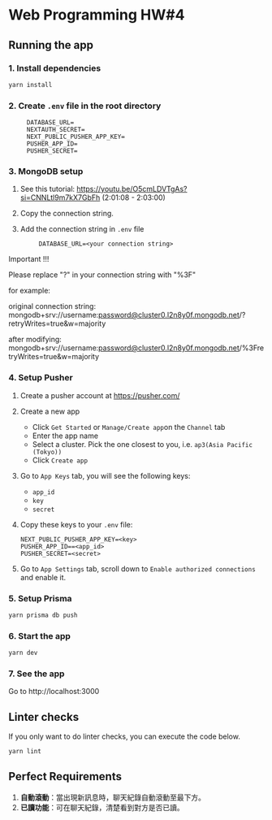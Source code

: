 # Web Programming HW#4

## Running the app

### 1. Install dependencies

```bash
yarn install
```

### 2. Create `.env` file in the root directory

   ```text
        DATABASE_URL=
        NEXTAUTH_SECRET=
        NEXT_PUBLIC_PUSHER_APP_KEY=
        PUSHER_APP_ID=
        PUSHER_SECRET=
   ```

### 3. MongoDB setup

1. See this tutorial: https://youtu.be/O5cmLDVTgAs?si=CNNLtl9m7kX7GbFh (2:01:08 - 2:03:00)
2. Copy the connection string.
3. Add the connection string in `.env` file

   ```text
        DATABASE_URL=<your connection string>
   ```

Important !!!

Please replace "?" in your connection string with "%3F" 

for example: 

original connection string:
mongodb+srv://username:password@cluster0.l2n8y0f.mongodb.net/?retryWrites=true&w=majority

after modifying:
mongodb+srv://username:password@cluster0.l2n8y0f.mongodb.net/%3FretryWrites=true&w=majority


### 4. Setup Pusher

1. Create a pusher account at https://pusher.com/

2.  Create a new app

    - Click `Get Started` or `Manage/Create app`on the `Channel` tab
    - Enter the app name
    - Select a cluster. Pick the one closest to you, i.e. `ap3(Asia Pacific (Tokyo))`
    - Click `Create app`

3.  Go to `App Keys` tab, you will see the following keys:

    - `app_id`
    - `key`
    - `secret`

4.  Copy these keys to your `.env` file:

    ```text
    NEXT_PUBLIC_PUSHER_APP_KEY=<key>
    PUSHER_APP_ID==<app_id>
    PUSHER_SECRET=<secret>
    ```

5.  Go to `App Settings` tab, scroll down to `Enable authorized connections` and enable it.

### 5. Setup Prisma

```bash
yarn prisma db push

```

### 6. Start the app

```bash
yarn dev
```

### 7. See the app

Go to http://localhost:3000

## Linter checks

If you only want to do linter checks, you can execute the code below.

```bash
yarn lint
```

## Perfect Requirements

1. **自動滾動**：當出現新訊息時，聊天紀錄自動滾動至最下方。
2. **已讀功能**：可在聊天紀錄，清楚看到對方是否已讀。
